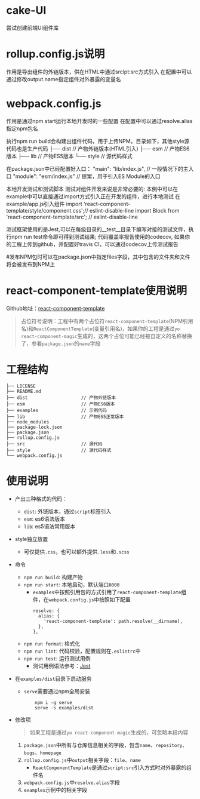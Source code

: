 # cake-UI
尝试创建前端UI组件库

# rollup.config.js说明
作用是导出组件的外链版本，供在HTML中通过srcipt:src方式引入
在配置中可以通过修改output.name指定组件对外暴露的变量名

# webpack.config.js
作用是通过npm start运行本地开发时的一些配置
在配置中可以通过resolve.alias指定npm包名


执行npm run build会构建出组件代码，用于上传NPM，目录如下，其他style源代码也是生产代码
├── dist                    // 产物外链版本(HTML引入)
├── esm                     // 产物ES6版本
├── lib                     // 产物ES5版本
└── style                   // 源代码样式

在package.json中已经配置好入口：
"main": "lib/index.js",		// 一般情况下的主入口
"module": "esm/index.js"	// 提案，用于引入ES Module的入口


本地开发测试和测试脚本 测试对组件开发来说是非常必要的:
本例中可以在example中可以直接通过import方式引入正在开发的组件，进行本地测试 在example/app.js引入组件
import 'react-component-template/style/component.css';// eslint-disable-line
import Block from 'react-component-template/src'; // eslint-disable-line


测试框架使用的是Jest,可以在每级目录的__test__目录下编写对接的测试文件，执行npm run test命令即可得到测试结果;
代码覆盖率报告使用的codecov, 如果你的工程上传到github，并配置好travis CI，可以通过codecov上传测试报告

#发布NPM包时可以在package.json中指定files字段，其中包含的文件夹和文件将会被发布到NPM上



# react-component-template使用说明

Github地址：[react-component-template](https://github.com/58-magic/react-component-template)

> 占位符号说明：工程中有两个占位符`react-component-template`(NPM引用名)和`ReactComponentTemplate`(变量引用名)，如果你的工程是通过`yo react-component-magic`生成的，这两个占位可能已经被自定义的名称替换了，参看`package.json`的`name`字段

# 工程结构

```
├── LICENSE
├── README.md
├── dist                    // 产物外链版本
├── esm                     // 产物ES6版本
├── examples                // 示例代码
├── lib                     // 产物ES5正常版本
├── node_modules
├── package-lock.json
├── package.json
├── rollup.config.js
├── src                     // 源代码
├── style                   // 源代码样式
└── webpack.config.js
```

# 使用说明
- 产出三种格式的代码：
    + `dist`: 外链版本，通过`script`标签引入
    + `esm`: es6语法版本
    + `lib`: es5语法常用版本

- style独立放置
    + 可仅提供`.css`，也可以额外提供`.less`和`.scss`

- 命令
    + `npm run build`: 构建产物
    + `npm run start`: 本地启动，默认端口`8000`
        - `examples`中按照引用包的方式引用了`react-component-template`组件，在`webpack.config.js`中按照如下配置
          ```
          resolve: {
            alias: {
              'react-component-template': path.resolve(__dirname),
            },
          },
          ```
    + `npm run format`: 格式化
    + `npm run lint`: 代码校验，配置规则在`.eslintrc`中
    + `npm run test`: 运行测试用例
        - 测试用例语法参考：[Jest](https://facebook.github.io/jest/)

- 在`examples/dist`目录下启动服务
    + `serve`需要通过npm全局安装
        ```
            npm i -g serve
            serve -s examples/dist
        ```

- 修改项
    > 如果工程是通过`yo react-component-magic`生成的，可忽略本段内容
    1. `package.json`中所有与仓库信息相关的字段，包含`name`、`repository`、`bugs`、`homepage`
    1. `rollup.config.js`中`output`相关字段：`file`、`name`
        - `ReactComponentTemplate`是通过`script:src`引入方式时对外暴露的组件名
    1. `webpack.config.js`中`resolve.alias`字段
    1. `examples`示例中的相关字段








